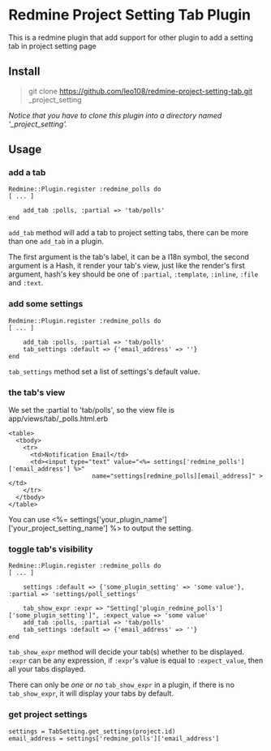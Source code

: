 # Redmine Project Setting Tab Plugin

This is a redmine plugin that add support for other plugin to add a setting tab in project setting page

## Install

> git clone https://github.com/leo108/redmine-project-setting-tab.git \_project\_setting

*Notice that you have to clone this plugin into a directory named '\_project\_setting'.*

## Usage

### add a tab

    Redmine::Plugin.register :redmine_polls do
    [ ... ]

        add_tab :polls, :partial => 'tab/polls'
    end

`add_tab` method will add a tab to project setting tabs, there can be more than one `add_tab` in a plugin.

The first argument is the tab's label, it can be a I18n symbol, the second argument is a Hash, it render your tab's view, just like the render's first argument, hash's key should be one of `:partial`, `:template`, `:inline`, `:file` and `:text`.

### add some settings

    Redmine::Plugin.register :redmine_polls do
    [ ... ]

        add_tab :polls, :partial => 'tab/polls'
        tab_settings :default => {'email_address' => ''}
    end

`tab_settings` method set a list of settings's default value.

### the tab's view

We set the :partial to 'tab/polls', so the view file is app/views/tab/\_polls.html.erb

    <table>
      <tbody>
        <tr>
          <td>Notification Email</td>
          <td><input type="text" value="<%= settings['redmine_polls']['email_address'] %>"
                           name="settings[redmine_polls][email_address]" ></td>
        </tr>
      </tbody>
    </table>

You can use <%= settings['your_plugin_name']['your_project_setting_name'] %> to output the setting.

### toggle tab's visibility

    Redmine::Plugin.register :redmine_polls do
    [ ... ]

        settings :default => {'some_plugin_setting' => 'some value'}, :partial => 'settings/poll_settings'

        tab_show_expr :expr => "Setting['plugin_redmine_polls']['some_plugin_setting']", :expect_value => 'some value'
        add_tab :polls, :partial => 'tab/polls'
        tab_settings :default => {'email_address' => ''}
    end

`tab_show_expr` method will decide your tab(s) whether to be displayed. `:expr` can be any expression, if `:expr`'s value is equal to `:expect_value`, then all your tabs displayed.

There can only be *one* or *no* `tab_show_expr` in a plugin, if there is no `tab_show_expr`, it will display your tabs by default.

### get project settings

    settings = TabSetting.get_settings(project.id)
    email_address = settings['redmine_polls']['email_address']

